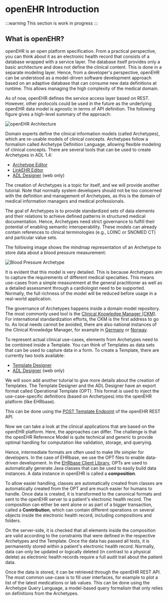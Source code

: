 # openEHR Introduction

:::warning
This section is work in progress
:::


## What is openEHR?  
openEHR is an open platform specification. From a practical perspective, you can think about it as an electronic health record that consists of a database wrapped with a service layer. The database itself provides only a basic architecture and does not define the clinical content. This is done in a separate modeling layer. Hence, from a developer's perspective, openEHR can be understood as a model-driven software development approach based on an adaptive database that can consume new data definitions at runtime. This allows managing the high complexity of the medical domain.

As of now, openEHR defines the service access layer based on REST. However, other protocols could be used in the future as the underlying openEHR data model is agnostic in terms of API definition. The following figure gives a high-level summary of the approach:

![openEHR Architecture](/img/openehr-what_is_it-architecture.png "The basic concept of separating the clinical definitions on the left side, from the technical implementation inside the platform on the right side.")

Domain experts define the clinical information models (called Archetypes), which are re-usable models of clinical concepts. Archetypes follow a formalism called Archetype Definition Language, allowing flexible modeling of clinical concepts. There are several tools that can be used to create Archetypes in ADL 1.4:

- [Archetype Editor](https://www.openehr.org/downloads/archetypeeditor/home)
- [LinkEHR Editor](https://linkehr.veratech.es/)
- [ADL Designer](https://tools.openehr.org/designer/) (web only)

The creation of Archetypes is a topic for itself, and we will provide another tutorial. Note that normally system developers should not be too concerned with the definition and management of Archetypes, as this is the domain of medical information managers and medical professionals.

The goal of Archetypes is to provide standardized sets of data elements and their relations to achieve defined patterns in structured medical documentation. Hence, Archetypes need strict governance to fulfill their potential of enabling semantic interoperability. These models can already contain references to clinical terminologies (e.g., LOINC or SNOMED CT) and particular value sets.

The following image shows the mindmap representation of an Archetype to store data about a blood pressure measurement:

![Blood Pressure Archetype](/img//bp_archetype.png "The mindmap representation of an Archetype for blood pressure measurement.")

It is evident that this model is very detailed. This is because Archetypes aim to capture the requirements of different medical specialties. This means use-cases from a simple measurement at the general practitioner as well as a detailed assessment through a cardiologist need to be supported. Normally, the full richness of the model will be reduced before usage in a real-world application.

The governance of Archetypes happens inside a domain model repository. The most commonly used tool is the [Clinical Knowledge Manager (CKM)](https://openehr.org/ckm). For international standardization efforts, the CKM is the first address to go to. As local needs cannot be avoided, there are also national instances of the Clinical Knowledge Manager, for example in [Germany](https://ckm.highmed.org) or [Norway](https://arketyper.no).

To represent actual clinical use-cases, elements from Archetypes need to be combined inside a Template. You can think of Templates as data sets that can be used to capture data in a form. To create a Template, there are currently two tools available:

- [Template Designer](http://downloads.oceaninformatics.com/downloads/TemplateDesigner/)
- [ADL Designer](https://tools.openehr.org/designer/) (web only)

We will soon add another tutorial to give more details about the creation of Templates. The Template Designer and the ADL Designer have an export format called Operational Template (OPT). This format is used to inject the use-case-specific definitions (based on Archetypes) into the openEHR platform (like EHRbase).

This can be done using the [POST Template Endpoint](https://specifications.openehr.org/releases/ITS-REST/latest/definitions.html#definitions-adl-1.4-template-post) of the openEHR REST API.

Now we can take a look at the clinical applications that are based on the openEHR platform. Here, the approaches can differ. The challenge is that the openEHR Reference Model is quite technical and generic to provide optimal handling for computation like validation, storage, and querying.

Hence, intermediate formats are often used to make life simpler for developers. In the case of EHRbase, we use the OPT files to enable data-driven development. In the [EHRbase Client Library](https://github.com/ehrbase/ehrbase_client_library/), OPTs are used to automatically generate Java classes that can be used to easily build data instances. A data instance in openEHR is called a **composition**.

To allow easier handling, classes are automatically created from classes are automatically created from the OPT and are much easier for humans to handle. Once data is created, it
is transformed to the canonical formats and sent to the openEHR server to a patient's electronic health record. The composition can 
either be sent alone or as part of a bigger transaction, called a **Contribution**, which can contain different operations 
on several objects inside the electronic health record, including compositions and folders.

On the server-side, it is checked that all elements inside the composition are valid according to the constraints 
that were defined in the respective Archetypes and the Template. Once the data has passed all tests, it is permanently 
stored within a patient's electronic health record. Normally, data can only be updated or logically deleted (in contrast to a physical delete)
as electronic health records require a full audit trail about the patient data. 

Once the data is stored, it can be retrieved through the openEHR REST API. The most common use-case is to fill user interfaces, for
example to plot a list of the latest medications or lab values. This can be done using the Archetype Query Language, a model-based
query formalism that only relies on definitions from the Archetypes. 